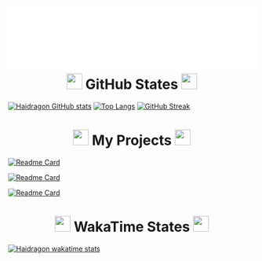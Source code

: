 

<div style="float: left;">
 <br>
  <img src="standartheader.svg" alt="This is HaiDragon!">
 <br>
</div>

<h1 align="center">
 <img src="https://meritt-gifs.s3-us-west-1.amazonaws.com/nerd-life/bulba-roll.gif" width="32" height="32">
 GitHub States </a> 
<img src="https://meritt-gifs.s3-us-west-1.amazonaws.com/nerd-life/bulba-roll.gif" width="32" height="32"></h1>

[![Haidragon GitHub stats](https://github-readme-stats.vercel.app/api?username=haidragon&hide_border=true&border_radius=16&theme=vue-dark&show_icons=true)](https://github.com/anuraghazra/github-readme-stats)
[![Top Langs](https://github-readme-stats.vercel.app/api/top-langs/?username=haidragon&hide_border=true&border_radius=16&theme=vue-dark&show_icons=true&layout=compact)](https://github.com/anuraghazra/github-readme-stats)
[![GitHub Streak](http://github-readme-streak-stats.herokuapp.com?user=Haidragon&theme=vue-dark&hide_border=true&border_radius=16)](https://git.io/streak-stats)

<h1 align="center">
 <img src="https://meritt-gifs.s3-us-west-1.amazonaws.com/nerd-life/bulba-roll.gif" width="32" height="32">
 My Projects </a> 
<img src="https://meritt-gifs.s3-us-west-1.amazonaws.com/nerd-life/bulba-roll.gif" width="32" height="32"></h1>

[![Readme Card](https://github-readme-stats.vercel.app/api/pin/?username=Haidragon&repo=MyProjects&hide_border=true&border_radius=16&theme=vue-dark)](https://github.com/Haidragon/MyProjects)

[![Readme Card](https://github-readme-stats.vercel.app/api/pin/?username=Haidragon&repo=Tsunami-Fi&hide_border=true&border_radius=16&theme=vue-dark)](https://github.com/Haidragon/Tsunami-Fi)

[![Readme Card](https://github-readme-stats.vercel.app/api/pin/?username=Haidragon&repo=kige&hide_border=true&border_radius=16&theme=vue-dark)](https://github.com/Haidragon/kige)


<h1 align="center">
 <img src="https://meritt-gifs.s3-us-west-1.amazonaws.com/nerd-life/bulba-roll.gif" width="32" height="32">
 WakaTime States </a> 
<img src="https://meritt-gifs.s3-us-west-1.amazonaws.com/nerd-life/bulba-roll.gif" width="32" height="32"></h1>


[![Haidragon wakatime stats](https://github-readme-stats.vercel.app/api/wakatime?username=@Haidragon&layout=compact&hide_border=true&border_radius=16&theme=vue-dark&show_icons=true)](https://github.com/anuraghazra/github-readme-stats)
